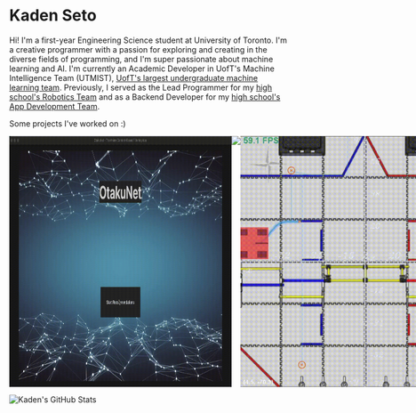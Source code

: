 # Kaden Seto

Hi! I'm a first-year Engineering Science student at University of Toronto. I'm a creative programmer with a passion for exploring and creating in the diverse fields of programming, and I'm super passionate about machine learning and AI. I'm currently an Academic Developer in UofT's Machine Intelligence Team (UTMIST), [UofT's largest undergraduate machine learning team](https://utmist.gitlab.io/). Previously, I served as the Lead Programmer for my [high school's Robotics Team](https://titansrobotics.odoo.com/) and as a Backend Developer for my [high school's App Development Team](https://app.staugustinechs.ca/).

Some projects I've worked on :) 

<div style="display: flex; justify-content: space-around;">
  <img src="recsys_demo.gif" width="400">
  <img src="mortalkombat.gif" width="500">
  <img src = "MeepMeep.gif" width=450>
  <img src = "BallisticPendulum.gif" width=500>
  <img src = "honami_spotify_demo.gif" width=400>
</div>

![Kaden's GitHub Stats](https://github-readme-stats-sigma-five.vercel.app/api?username=kseto06&show_icons=true&theme=radical&include_all_commits=true&count_private=true)
